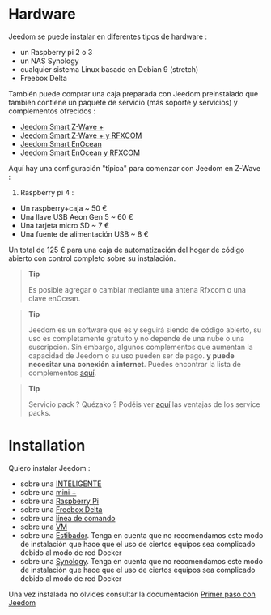 # Hardware

Jeedom se puede instalar en diferentes tipos de hardware :

-   un Raspberry pi 2 o 3
-   un NAS Synology
-   cualquier sistema Linux basado en Debian 9 (stretch)
-   Freebox Delta

También puede comprar una caja preparada con Jeedom preinstalado que también contiene un paquete de servicio (más soporte y servicios) y complementos ofrecidos :

-   [Jeedom Smart Z-Wave +](https://www.domadoo.fr/fr/box-domotique/3959-jeedom-controleur-domotique-jeedom-smart-z-wave.html)
-   [Jeedom Smart Z-Wave + y RFXCOM](https://www.domadoo.fr/fr/box-domotique/4043-jeedom-controleur-domotique-jeedom-smart-z-wave-et-interface-rfxcom.html)
-   [Jeedom Smart EnOcean](https://www.domadoo.fr/fr/box-domotique/4041-jeedom-controleur-domotique-jeedom-smart-enocean.html)
-   [Jeedom Smart EnOcean y RFXCOM](https://www.domadoo.fr/fr/box-domotique/4044-jeedom-controleur-domotique-jeedom-smart-enocean-et-interface-rfxcom.html)

Aquí hay una configuración "típica" para comenzar con Jeedom en Z-Wave :

1. Raspberry pi 4 :

-   Un raspberry+caja \~ 50 €
-   Una llave USB Aeon Gen 5 \~ 60 €
-   Una tarjeta micro SD \~ 7 €
-   Una fuente de alimentación USB \~ 8 €

Un total de 125 € para una caja de automatización del hogar de código abierto con control completo sobre su instalación.

> **Tip**
>
> Es posible agregar o cambiar mediante una antena Rfxcom o una clave enOcean.

> **Tip**
>
> Jeedom es un software que es y seguirá siendo de código abierto, su uso es completamente gratuito y no depende de una nube o una suscripción. Sin embargo, algunos complementos que aumentan la capacidad de Jeedom o su uso pueden ser de pago. **y puede necesitar una conexión a internet**. Puedes encontrar la lista de complementos [aquí](http://market.jeedom.fr/index.php?v=d&p=market&type=plugin).

> **Tip**
>
> Servicio pack ? Quézako ? Podéis ver [aquí](https://blog.jeedom.fr/?p=1215) las ventajas de los service packs.

# Installation

Quiero instalar Jeedom :

- sobre una [INTELIGENTE](https://doc.jeedom.com/es_ES/installation/smart)
- sobre una [mini +](https://doc.jeedom.com/es_ES/installation/mini)
- sobre una [Raspberry Pi](https://doc.jeedom.com/es_ES/installation/rpi)
- sobre una [Freebox Delta](https://doc.jeedom.com/es_ES/installation/freeboxdelta)
- sobre una [línea de comando](https://doc.jeedom.com/es_ES/installation/cli)
- sobre una [VM](https://doc.jeedom.com/es_ES/installation/vm)
- sobre una [Estibador](https://doc.jeedom.com/es_ES/installation/docker). Tenga en cuenta que no recomendamos este modo de instalación que hace que el uso de ciertos equipos sea complicado debido al modo de red Docker
- sobre una [Synology](https://doc.jeedom.com/es_ES/installation/synology). Tenga en cuenta que no recomendamos este modo de instalación que hace que el uso de ciertos equipos sea complicado debido al modo de red Docker

Una vez instalada no olvides consultar la documentación [Primer paso con Jeedom](https://doc.jeedom.com/es_ES/premiers-pas/index)
